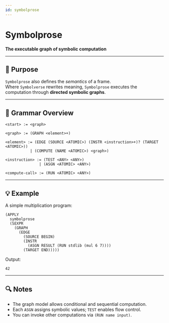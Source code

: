 ```yaml
---
id: symbolprose
---
```


# Symbolprose

**The executable graph of symbolic computation**

---

## 🧩 Purpose

`Symbolprose` also defines the *semantics* of a frame.  
Where `Symbolverse` rewrites meaning, `Symbolprose` executes the computation through **directed symbolic graphs**.

---

## 📘 Grammar Overview

```
<start> := <graph>

<graph> := (GRAPH <element>+)

<element> := (EDGE (SOURCE <ATOMIC>) (INSTR <instruction>+)? (TARGET <ATOMIC>))
           | (COMPUTE (NAME <ATOMIC>) <graph>)

<instruction> := (TEST <ANY> <ANY>)
               | (ASGN <ATOMIC> <ANY>)

<compute-call> := (RUN <ATOMIC> <ANY>)
````

---

## 💡 Example

A simple multiplication program:

```
(APPLY
  symbolprose
  (SEXPR
    (GRAPH
      (EDGE
        (SOURCE BEGIN)
        (INSTR
          (ASGN RESULT (RUN stdlib (mul 6 7))))
        (TARGET END)))))
```

Output:

```
42
```

---

## 🔍 Notes

* The graph model allows conditional and sequential computation.
* Each `ASGN` assigns symbolic values; `TEST` enables flow control.
* You can invoke other computations via `(RUN name input)`.

